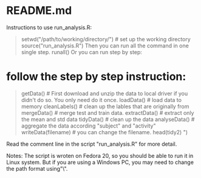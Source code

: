 # README.md

Instructions to use run_analysis.R:
> setwd("/path/to/working/directory/") # set up the working directory
> source("run_analysis.R")
Then you can run all the command in one single step. 
> runall()
Or you can run step by step:

# follow the step by step instruction:

> getData()      # First download and unzip the data to local driver if you didn't do so. You only need do it once.
> loadData()     # load data to memory
> cleanLabels()  # clean up the lables that are originally from 
> mergeData()    # merge test and train data. 
> extractData()  # extract only the mean and std data
> tidyData()     # clean up the data
> analyseData()  # aggregate the data according "subject" and "activity" 
> writeData(filename) # you can change the filename.
> head(tidy2)
")
 
Read the comment line in the script  "run_analysis.R" for more detail.  

Notes:
The script is wroten on Fedora 20, so you should be able to run it in Linux system. 
But if you are using a Windows PC, you may need to change the path format using"\\".
